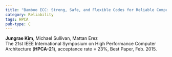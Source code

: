 ```yaml
---
title: "Bamboo ECC: Strong, Safe, and Flexible Codes for Reliable Computer Memory"
category: Reliability
tags: HPCA
pub-type: C
---
```


**Jungrae Kim**, Michael Sullivan, Mattan Erez<br>
The 21st IEEE International Symposium on High Performance Computer Architecture (**HPCA-21**), acceptance rate = 23%, Best Paper, Feb. 2015.

